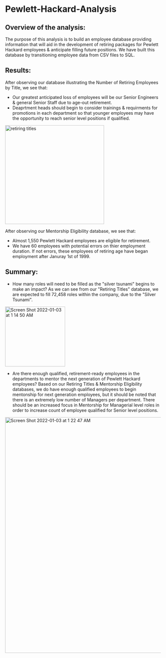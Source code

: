 # Pewlett-Hackard-Analysis

## Overview of the analysis:
The purpose of this analysis is to build an employee database providing information that will aid in the development of retiring packages for Pewlett Hackard employees & anticipate filling future positions. We have built this database by transitioning employee data from CSV files to SQL.

## Results:
After observing our database illustrating the Number of Retiring Employees by Title, we see that:
* Our greatest anticipated loss of employees will be our Senior Engineers & general Senior Staff due to age-out retirement.  
* Deaprtment heads should begin to consider trainings & requirments for promotions in each department so that younger employees may have the opportunity to reach senior level positions if qualified. 

<img width="320" alt="retiring titles" src="https://user-images.githubusercontent.com/91990957/147902073-c84ea82c-1102-4295-9641-ac76c3d988c6.png">

After observing our Mentorship Eligibility database, we see that:
* Almost 1,550 Pewlett Hackard employees are eligible for retirement.
* We have 60 employees with potential errors on thier employment duration. If not errors, these employees of retiring age have began employment after Januray 1st of 1999.

## Summary:
* How many roles will need to be filled as the "silver tsunami" begins to make an impact?
As we can see from our "Retiring Titles" database, we are expected to fill 72,458 roles within the company, due to the "Silver Tsunami". 

<img width="194" alt="Screen Shot 2022-01-03 at 1 14 50 AM" src="https://user-images.githubusercontent.com/91990957/147903694-7e72cc65-6218-43e2-a1b2-c5490c4bb1cc.png">

* Are there enough qualified, retirement-ready employees in the departments to mentor the next generation of Pewlett Hackard employees?
Based on our Retiring Titles & Mentorship Eligibility databases, we do have enough qualified employees to begin mentonship for next generation employees, but it should be noted that there is an extremely low number of Managers per department. There should be an increased focus in Mentorship for Managerial level roles in order to increase count of employee qualified for Senior level positions.   

<img width="763" alt="Screen Shot 2022-01-03 at 1 22 47 AM" src="https://user-images.githubusercontent.com/91990957/147904098-2a67ece3-12db-4b1c-b3eb-386f374a5f5b.png">
